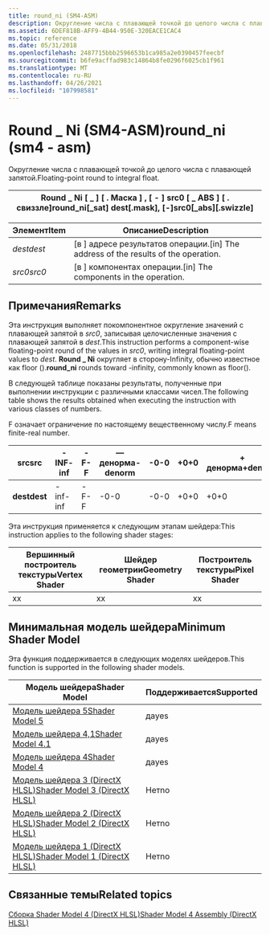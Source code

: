 ```yaml
---
title: round_ni (SM4-ASM)
description: Округление числа с плавающей точкой до целого числа с плавающей запятой. | round_ni (SM4-ASM)
ms.assetid: 6DEF818B-AFF9-4B44-950E-320EACE1CAC4
ms.topic: reference
ms.date: 05/31/2018
ms.openlocfilehash: 2487715bbb2596653b1ca985a2e0390457feecbf
ms.sourcegitcommit: b6fe9acffad983c14864b8fe0296f6025cb1f961
ms.translationtype: MT
ms.contentlocale: ru-RU
ms.lasthandoff: 04/26/2021
ms.locfileid: "107998581"
---
```

# <a name="round_ni-sm4---asm"></a><span data-ttu-id="d9fcc-104">Round \_ Ni (SM4-ASM)</span><span class="sxs-lookup"><span data-stu-id="d9fcc-104">round\_ni (sm4 - asm)</span></span>

<span data-ttu-id="d9fcc-105">Округление числа с плавающей точкой до целого числа с плавающей запятой.</span><span class="sxs-lookup"><span data-stu-id="d9fcc-105">Floating-point round to integral float.</span></span>



| <span data-ttu-id="d9fcc-106">Round \_ Ni \[ \_ \] \[ . Маска \] , \[ - \] src0 \[ \_ ABS \] \[ . свиззле\]</span><span class="sxs-lookup"><span data-stu-id="d9fcc-106">round\_ni\[\_sat\] dest\[.mask\], \[-\]src0\[\_abs\]\[.swizzle\]</span></span> |
|------------------------------------------------------------------|



 



| <span data-ttu-id="d9fcc-107">Элемент</span><span class="sxs-lookup"><span data-stu-id="d9fcc-107">Item</span></span>                                                            | <span data-ttu-id="d9fcc-108">Описание</span><span class="sxs-lookup"><span data-stu-id="d9fcc-108">Description</span></span>                                                    |
|-----------------------------------------------------------------|----------------------------------------------------------------|
| <span data-ttu-id="d9fcc-109"><span id="dest"></span><span id="DEST"></span>*dest*</span><span class="sxs-lookup"><span data-stu-id="d9fcc-109"><span id="dest"></span><span id="DEST"></span>*dest*</span></span><br/> | <span data-ttu-id="d9fcc-110">\[в \] адресе результатов операции.</span><span class="sxs-lookup"><span data-stu-id="d9fcc-110">\[in\] The address of the results of the operation.</span></span><br/> |
| <span data-ttu-id="d9fcc-111"><span id="src0"></span><span id="SRC0"></span>*src0*</span><span class="sxs-lookup"><span data-stu-id="d9fcc-111"><span id="src0"></span><span id="SRC0"></span>*src0*</span></span><br/> | <span data-ttu-id="d9fcc-112">\[в \] компонентах операции.</span><span class="sxs-lookup"><span data-stu-id="d9fcc-112">\[in\] The components in the operation.</span></span><br/>             |



 

## <a name="remarks"></a><span data-ttu-id="d9fcc-113">Примечания</span><span class="sxs-lookup"><span data-stu-id="d9fcc-113">Remarks</span></span>

<span data-ttu-id="d9fcc-114">Эта инструкция выполняет покомпонентное округление значений с плавающей запятой в *src0*, записывая целочисленные значения с плавающей запятой в *dest*.</span><span class="sxs-lookup"><span data-stu-id="d9fcc-114">This instruction performs a component-wise floating-point round of the values in *src0*, writing integral floating-point values to *dest*.</span></span> <span data-ttu-id="d9fcc-115">**Round \_ Ni** округляет в сторону-Infinity, обычно известное как floor ().</span><span class="sxs-lookup"><span data-stu-id="d9fcc-115">**round\_ni** rounds toward -infinity, commonly known as floor().</span></span>

<span data-ttu-id="d9fcc-116">В следующей таблице показаны результаты, полученные при выполнении инструкции с различными классами чисел.</span><span class="sxs-lookup"><span data-stu-id="d9fcc-116">The following table shows the results obtained when executing the instruction with various classes of numbers.</span></span>

<span data-ttu-id="d9fcc-117">F означает ограничение по настоящему вещественному числу.</span><span class="sxs-lookup"><span data-stu-id="d9fcc-117">F means finite-real number.</span></span>



| <span data-ttu-id="d9fcc-118">**src**</span><span class="sxs-lookup"><span data-stu-id="d9fcc-118">**src**</span></span>  | <span data-ttu-id="d9fcc-119">**-INF**</span><span class="sxs-lookup"><span data-stu-id="d9fcc-119">**-inf**</span></span> | <span data-ttu-id="d9fcc-120">**-F**</span><span class="sxs-lookup"><span data-stu-id="d9fcc-120">**-F**</span></span> | <span data-ttu-id="d9fcc-121">**— денорма**</span><span class="sxs-lookup"><span data-stu-id="d9fcc-121">**-denorm**</span></span> | <span data-ttu-id="d9fcc-122">**-0**</span><span class="sxs-lookup"><span data-stu-id="d9fcc-122">**-0**</span></span> | <span data-ttu-id="d9fcc-123">**+0**</span><span class="sxs-lookup"><span data-stu-id="d9fcc-123">**+0**</span></span> | <span data-ttu-id="d9fcc-124">**+ денорма**</span><span class="sxs-lookup"><span data-stu-id="d9fcc-124">**+denorm**</span></span> | <span data-ttu-id="d9fcc-125">**+ F**</span><span class="sxs-lookup"><span data-stu-id="d9fcc-125">**+F**</span></span> | <span data-ttu-id="d9fcc-126">**+ INF**</span><span class="sxs-lookup"><span data-stu-id="d9fcc-126">**+inf**</span></span> | <span data-ttu-id="d9fcc-127">**Не число**</span><span class="sxs-lookup"><span data-stu-id="d9fcc-127">**NaN**</span></span> |
|----------|----------|--------|-------------|--------|--------|-------------|--------|----------|---------|
| <span data-ttu-id="d9fcc-128">**dest**</span><span class="sxs-lookup"><span data-stu-id="d9fcc-128">**dest**</span></span> | <span data-ttu-id="d9fcc-129">-inf</span><span class="sxs-lookup"><span data-stu-id="d9fcc-129">-inf</span></span>     | <span data-ttu-id="d9fcc-130">-F</span><span class="sxs-lookup"><span data-stu-id="d9fcc-130">-F</span></span>     | <span data-ttu-id="d9fcc-131">-0</span><span class="sxs-lookup"><span data-stu-id="d9fcc-131">-0</span></span>          | <span data-ttu-id="d9fcc-132">-0</span><span class="sxs-lookup"><span data-stu-id="d9fcc-132">-0</span></span>     | <span data-ttu-id="d9fcc-133">+0</span><span class="sxs-lookup"><span data-stu-id="d9fcc-133">+0</span></span>     | <span data-ttu-id="d9fcc-134">+0</span><span class="sxs-lookup"><span data-stu-id="d9fcc-134">+0</span></span>          | <span data-ttu-id="d9fcc-135">+ F</span><span class="sxs-lookup"><span data-stu-id="d9fcc-135">+F</span></span>     | <span data-ttu-id="d9fcc-136">+inf</span><span class="sxs-lookup"><span data-stu-id="d9fcc-136">+inf</span></span>     | <span data-ttu-id="d9fcc-137">не число</span><span class="sxs-lookup"><span data-stu-id="d9fcc-137">NaN</span></span>     |



 

<span data-ttu-id="d9fcc-138">Эта инструкция применяется к следующим этапам шейдера:</span><span class="sxs-lookup"><span data-stu-id="d9fcc-138">This instruction applies to the following shader stages:</span></span>



| <span data-ttu-id="d9fcc-139">Вершинный построитель текстуры</span><span class="sxs-lookup"><span data-stu-id="d9fcc-139">Vertex Shader</span></span> | <span data-ttu-id="d9fcc-140">Шейдер геометрии</span><span class="sxs-lookup"><span data-stu-id="d9fcc-140">Geometry Shader</span></span> | <span data-ttu-id="d9fcc-141">Построитель текстуры</span><span class="sxs-lookup"><span data-stu-id="d9fcc-141">Pixel Shader</span></span> |
|---------------|-----------------|--------------|
| <span data-ttu-id="d9fcc-142">x</span><span class="sxs-lookup"><span data-stu-id="d9fcc-142">x</span></span>             | <span data-ttu-id="d9fcc-143">x</span><span class="sxs-lookup"><span data-stu-id="d9fcc-143">x</span></span>               | <span data-ttu-id="d9fcc-144">x</span><span class="sxs-lookup"><span data-stu-id="d9fcc-144">x</span></span>            |



 

## <a name="minimum-shader-model"></a><span data-ttu-id="d9fcc-145">Минимальная модель шейдера</span><span class="sxs-lookup"><span data-stu-id="d9fcc-145">Minimum Shader Model</span></span>

<span data-ttu-id="d9fcc-146">Эта функция поддерживается в следующих моделях шейдеров.</span><span class="sxs-lookup"><span data-stu-id="d9fcc-146">This function is supported in the following shader models.</span></span>



| <span data-ttu-id="d9fcc-147">Модель шейдера</span><span class="sxs-lookup"><span data-stu-id="d9fcc-147">Shader Model</span></span>                                              | <span data-ttu-id="d9fcc-148">Поддерживается</span><span class="sxs-lookup"><span data-stu-id="d9fcc-148">Supported</span></span> |
|-----------------------------------------------------------|-----------|
| [<span data-ttu-id="d9fcc-149">Модель шейдера 5</span><span class="sxs-lookup"><span data-stu-id="d9fcc-149">Shader Model 5</span></span>](d3d11-graphics-reference-sm5.md)        | <span data-ttu-id="d9fcc-150">да</span><span class="sxs-lookup"><span data-stu-id="d9fcc-150">yes</span></span>       |
| [<span data-ttu-id="d9fcc-151">Модель шейдера 4,1</span><span class="sxs-lookup"><span data-stu-id="d9fcc-151">Shader Model 4.1</span></span>](dx-graphics-hlsl-sm4.md)              | <span data-ttu-id="d9fcc-152">да</span><span class="sxs-lookup"><span data-stu-id="d9fcc-152">yes</span></span>       |
| [<span data-ttu-id="d9fcc-153">Модель шейдера 4</span><span class="sxs-lookup"><span data-stu-id="d9fcc-153">Shader Model 4</span></span>](dx-graphics-hlsl-sm4.md)                | <span data-ttu-id="d9fcc-154">да</span><span class="sxs-lookup"><span data-stu-id="d9fcc-154">yes</span></span>       |
| [<span data-ttu-id="d9fcc-155">Модель шейдера 3 (DirectX HLSL)</span><span class="sxs-lookup"><span data-stu-id="d9fcc-155">Shader Model 3 (DirectX HLSL)</span></span>](dx-graphics-hlsl-sm3.md) | <span data-ttu-id="d9fcc-156">Нет</span><span class="sxs-lookup"><span data-stu-id="d9fcc-156">no</span></span>        |
| [<span data-ttu-id="d9fcc-157">Модель шейдера 2 (DirectX HLSL)</span><span class="sxs-lookup"><span data-stu-id="d9fcc-157">Shader Model 2 (DirectX HLSL)</span></span>](dx-graphics-hlsl-sm2.md) | <span data-ttu-id="d9fcc-158">Нет</span><span class="sxs-lookup"><span data-stu-id="d9fcc-158">no</span></span>        |
| [<span data-ttu-id="d9fcc-159">Модель шейдера 1 (DirectX HLSL)</span><span class="sxs-lookup"><span data-stu-id="d9fcc-159">Shader Model 1 (DirectX HLSL)</span></span>](dx-graphics-hlsl-sm1.md) | <span data-ttu-id="d9fcc-160">Нет</span><span class="sxs-lookup"><span data-stu-id="d9fcc-160">no</span></span>        |



 

## <a name="related-topics"></a><span data-ttu-id="d9fcc-161">Связанные темы</span><span class="sxs-lookup"><span data-stu-id="d9fcc-161">Related topics</span></span>

<dl> <dt>

[<span data-ttu-id="d9fcc-162">Сборка Shader Model 4 (DirectX HLSL)</span><span class="sxs-lookup"><span data-stu-id="d9fcc-162">Shader Model 4 Assembly (DirectX HLSL)</span></span>](dx-graphics-hlsl-sm4-asm.md)
</dt> </dl>

 

 





